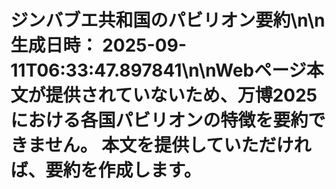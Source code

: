 # ジンバブエ共和国のパビリオン要約\n\n**生成日時：** 2025-09-11T06:33:47.897841\n\nWebページ本文が提供されていないため、万博2025における各国パビリオンの特徴を要約できません。  本文を提供していただければ、要約を作成します。